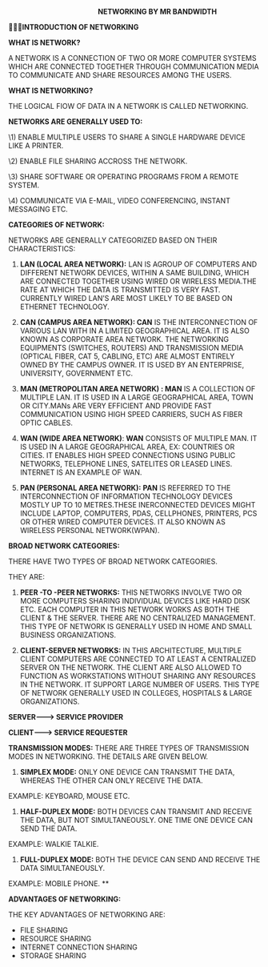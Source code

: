 ﻿`                         `**NETWORKING BY MR BANDWIDTH**

**INTRODUCTION OF NETWORKING**

**WHAT IS NETWORK?**

A NETWORK IS A CONNECTION OF TWO OR MORE COMPUTER SYSTEMS WHICH ARE CONNECTED TOGETHER THROUGH COMMUNICATION MEDIA TO COMMUNICATE AND SHARE RESOURCES AMONG THE USERS.





**WHAT IS NETWORKING?**

THE LOGICAL FIOW OF DATA IN A NETWORK IS CALLED NETWORKING.



**NETWORKS ARE GENERALLY USED TO:**

\1) ENABLE MULTIPLE USERS TO SHARE A SINGLE HARDWARE DEVICE LIKE A PRINTER\.

\2) ENABLE FILE SHARING ACCROSS THE NETWORK\.

\3) SHARE SOFTWARE OR OPERATING PROGRAMS FROM A REMOTE SYSTEM\.

\4) COMMUNICATE VIA E-MAIL, VIDEO CONFERENCING, INSTANT MESSAGING ETC\.



**CATEGORIES OF NETWORK:**

NETWORKS ARE GENERALLY CATEGORIZED BASED ON THEIR CHARACTERISTICS:

1. **LAN (LOCAL AREA NETWORK):** LAN IS AGROUP OF COMPUTERS AND DIFFERENT NETWORK DEVICES, WITHIN A SAME BUILDING, WHICH ARE CONNECTED TOGETHER USING WIRED OR WIRELESS MEDIA.THE RATE AT WHICH THE DATA IS TRANSMITTED IS VERY FAST. CURRENTLY WIRED LAN’S ARE MOST LIKELY TO BE BASED ON ETHERNET TECHNOLOGY.



1. **CAN (CAMPUS AREA NETWORK): CAN** IS THE INTERCONNECTION OF VARIOUS LAN WITH IN A LIMITED GEOGRAPHICAL AREA. IT IS ALSO KNOWN AS CORPORATE AREA NETWORK. THE NETWORKING EQUIPMENTS (SWITCHES, ROUTERS) AND TRANSMISSION MEDIA (OPTICAL FIBER, CAT 5, CABLING, ETC) ARE ALMOST ENTIRELY OWNED BY THE CAMPUS OWNER. IT IS USED BY AN ENTERPRISE, UNIVERSITY, GOVERNMENT ETC.




1. **MAN (METROPOLITAN AREA NETWORK) : MAN** IS A COLLECTION OF MULTIPLE LAN. IT IS USED IN A LARGE GEOGRAPHICAL AREA, TOWN OR CITY.MANs ARE VERY EFFICIENT AND PROVIDE FAST COMMUNICATION USING HIGH SPEED CARRIERS, SUCH AS FIBER OPTIC CABLES.




1. **WAN (WIDE AREA NETWORK)**: **WAN** CONSISTS OF MULTIPLE MAN. IT IS USED IN A LARGE GEOGRAPHICAL AREA, EX: COUNTRIES OR CITIES. IT ENABLES HIGH SPEED CONNECTIONS USING PUBLIC NETWORKS, TELEPHONE LINES, SATELITES OR LEASED LINES. INTERNET IS AN EXAMPLE OF WAN.




1. **PAN (PERSONAL AREA NETWORK):** **PAN** IS REFERRED TO THE INTERCONNECTION OF INFORMATION TECHNOLOGY DEVICES MOSTLY UP TO 10 METRES.THESE INERCONNECTED DEVICES MIGHT INCLUDE LAPTOP, COMPUTERS, PDAS, CELLPHONES, PRINTERS, PCS OR OTHER WIRED COMPUTER DEVICES.  IT ALSO KNOWN AS WIRELESS PERSONAL NETWORK(WPAN).



**BROAD NETWORK CATEGORIES:**

THERE HAVE TWO TYPES OF BROAD NETWORK CATEGORIES. 

THEY ARE:

1. **PEER -TO -PEER NETWORKS:** THIS NETWORKS INVOLVE TWO OR MORE COMPUTERS SHARING INDIVIDUAL DEVICES LIKE HARD DISK ETC. EACH COMPUTER IN THIS NETWORK WORKS AS BOTH THE CLIENT & THE SERVER. THERE ARE NO CENTRALIZED MANAGEMENT. THIS TYPE OF NETWORK IS GENERALLY USED IN HOME AND SMALL BUSINESS ORGANIZATIONS.





1. **CLIENT-SERVER NETWORKS:** IN THIS ARCHITECTURE, MULTIPLE CLIENT COMPUTERS ARE CONNECTED TO AT LEAST A CENTRALIZED SERVER ON THE NETWORK. THE CLIENT ARE ALSO ALLOWED TO FUNCTION AS WORKSTATIONS WITHOUT SHARING ANY RESOURCES IN THE NETWORK. IT SUPPORT LARGE NUMBER OF USERS. THIS TYPE OF NETWORK GENERALLY USED IN COLLEGES, HOSPITALS & LARGE ORGANIZATIONS.




**SERVER---> SERVICE PROVIDER**

**CLIENT---> SERVICE REQUESTER**

**TRANSMISSION MODES:** THERE ARE THREE TYPES OF TRANSMISSION MODES IN NETWORKING. THE DETAILS ARE GIVEN BELOW.

1. **SIMPLEX MODE:** ONLY ONE DEVICE CAN TRANSMIT THE DATA, WHEREAS THE OTHER CAN ONLY RECEIVE THE DATA. 

EXAMPLE: KEYBOARD, MOUSE ETC.



1. **HALF-DUPLEX MODE:** BOTH DEVICES CAN TRANSMIT AND RECEIVE THE DATA, BUT NOT SIMULTANEOUSLY. ONE TIME ONE DEVICE CAN SEND THE DATA.

EXAMPLE: WALKIE TALKIE.




1. **FULL-DUPLEX MODE:** BOTH THE DEVICE CAN SEND AND RECEIVE THE DATA SIMULTANEOUSLY.

EXAMPLE: MOBILE PHONE.
**


**ADVANTAGES OF NETWORKING:** 

THE KEY ADVANTAGES OF NETWORKING ARE:

- FILE SHARING
- RESOURCE SHARING
- INTERNET CONNECTION SHARING
- STORAGE SHARING

